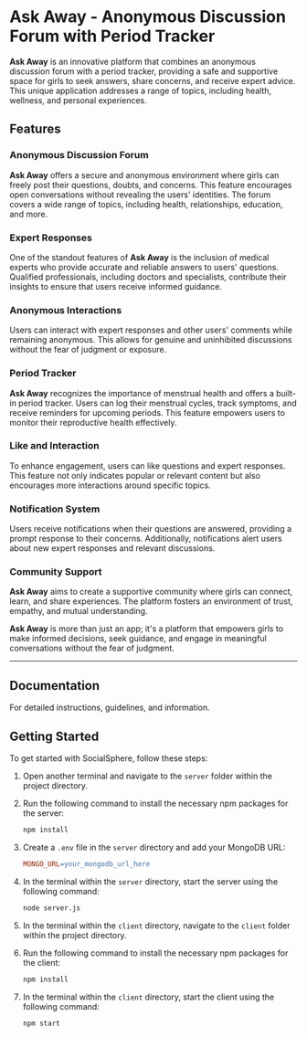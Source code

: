 # Ask Away - Anonymous Discussion Forum with Period Tracker

**Ask Away** is an innovative platform that combines an anonymous discussion forum with a period tracker, providing a safe and supportive space for girls to seek answers, share concerns, and receive expert advice. This unique application addresses a range of topics, including health, wellness, and personal experiences.

## Features

### Anonymous Discussion Forum

**Ask Away** offers a secure and anonymous environment where girls can freely post their questions, doubts, and concerns. This feature encourages open conversations without revealing the users' identities. The forum covers a wide range of topics, including health, relationships, education, and more.

### Expert Responses

One of the standout features of **Ask Away** is the inclusion of medical experts who provide accurate and reliable answers to users' questions. Qualified professionals, including doctors and specialists, contribute their insights to ensure that users receive informed guidance.

### Anonymous Interactions

Users can interact with expert responses and other users' comments while remaining anonymous. This allows for genuine and uninhibited discussions without the fear of judgment or exposure.

### Period Tracker

**Ask Away** recognizes the importance of menstrual health and offers a built-in period tracker. Users can log their menstrual cycles, track symptoms, and receive reminders for upcoming periods. This feature empowers users to monitor their reproductive health effectively.

### Like and Interaction

To enhance engagement, users can like questions and expert responses. This feature not only indicates popular or relevant content but also encourages more interactions around specific topics.

### Notification System

Users receive notifications when their questions are answered, providing a prompt response to their concerns. Additionally, notifications alert users about new expert responses and relevant discussions.

### Community Support

**Ask Away** aims to create a supportive community where girls can connect, learn, and share experiences. The platform fosters an environment of trust, empathy, and mutual understanding.

**Ask Away** is more than just an app; it's a platform that empowers girls to make informed decisions, seek guidance, and engage in meaningful conversations without the fear of judgment.

---


## Documentation

For detailed instructions, guidelines, and information.

## Getting Started

To get started with SocialSphere, follow these steps:

1. Open another terminal and navigate to the `server` folder within the project directory.
2. Run the following command to install the necessary npm packages for the server:

    ```sh
    npm install
    ```

3. Create a `.env` file in the `server` directory and add your MongoDB URL:

    ```makefile
    MONGO_URL=your_mongodb_url_here
    ```

4. In the terminal within the `server` directory, start the server using the following command:

    ```sh
    node server.js
    ```

5. In the terminal within the `client` directory, navigate to the `client` folder within the project directory.
6. Run the following command to install the necessary npm packages for the client:

    ```sh
    npm install
    ```

7. In the terminal within the `client` directory, start the client using the following command:

    ```sh
    npm start
    ```

